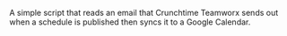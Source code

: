 A simple script that reads an email that Crunchtime Teamworx sends out when a schedule is published then syncs it to a Google Calendar. 
